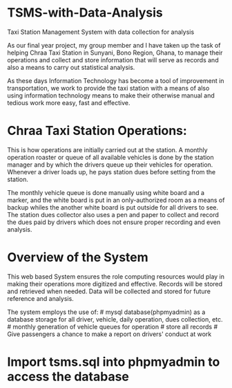 # TSMS-with-Data-Analysis
Taxi Station Management System with data collection for analysis

As our final year project, my group member and I have taken up the task of helping Chraa Taxi Station in Sunyani, Bono Region, Ghana,
to manage their operations and collect and store information that will serve as records and also a means to carry out statistical analysis.

As these days Information Technology has become a tool of improvement in transportation, we work to provide the taxi station with a means of also using information technology means to make their otherwise manual and tedious work more easy, fast and effective.

# Chraa Taxi Station Operations:
This is how operations are initially carried out at the station.
A monthly operation roaster or queue of all available vehicles is done by the station manager and by which the drivers queue up their vehicles for operation. Whenever a driver loads up, he pays station dues before setting from the station.

The monthly vehicle queue is done manually using white board and a marker, and the white board is put in an only-authorized room as a means of backup whiles the another white board is put outside for all drivers to see. The station dues collector also uses a pen and paper to collect and record the dues paid by drivers which does not ensure proper recording and even analysis.

# Overview of the System
This web based System ensures the role computing resources would play in making their operations more digitized and effective. Records will be stored and retrieved when needed. Data will be collected and stored for future reference and analysis.

The system employs the use of:
    # mysql database(phpmyadmin)  as a database storage for all driver, vehicle, daily operation, dues collection, etc.
    # monthly generation of vehicle queues for operation
    # store all records
    # Give passengers a chance to make a report on drivers' conduct at work

# Import tsms.sql into phpmyadmin to access the database 
